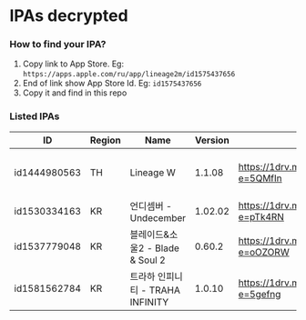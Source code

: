# IPAs decrypted

### How to find your IPA?

1. Copy link to App Store. Eg: `https://apps.apple.com/ru/app/lineage2m/id1575437656`
2. End of link show App Store Id. Eg: `id1575437656`
3. Copy it and find in this repo

### Listed IPAs

| ID | Region | Name | Version | Link | Note |
| --- | --- | --- | --- | --- | --- |
| id1444980563 | TH | Lineage W | 1.1.08 | https://1drv.ms/u/s!AvHxFSkLWegaoIBCLJpCnUKoxV9yXA?e=5QMfIn | This Global version can use in other region. Eg: KR, PH, SG... |
| id1530334163 | KR | 언디셈버 - Undecember | 1.02.02 | https://1drv.ms/u/s!AvHxFSkLWegaoIA4YwPKrjrzxxJvkw?e=pTk4RN | ENG/RU lang -> https://undecember.ml |
| id1537779048 | KR | 블레이드&소울2 - Blade & Soul 2 | 0.60.2 | https://1drv.ms/u/s!AvHxFSkLWegaoIBDYXvHHpFFVqdt0Q?e=oOZORW |  |
| id1581562784 | KR | 트라하 인피니티 - TRAHA INFINITY | 1.0.10 | https://1drv.ms/u/s!AvHxFSkLWegan_4CZNpdio2I-bLQzw?e=5gefng | This version is also available on macOS M1 |
